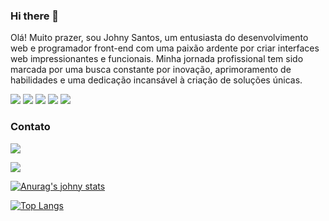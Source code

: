 ### Hi there 👋

<!--
**johnysantos22/johnysantos22** is a ✨ _special_ ✨ repository because its `README.md` (this file) appears on your GitHub profile.

Here are some ideas to get you started:

- 🔭 I’m currently working on ...
- 🌱 I’m currently learning ...
- 👯 I’m looking to collaborate on ...
- 🤔 I’m looking for help with ...
- 💬 Ask me about ...
- 📫 How to reach me: ...
- 😄 Pronouns: ...
- ⚡ Fun fact: ...
-->
Olá! Muito prazer, sou Johny Santos, um entusiasta do desenvolvimento web e programador front-end com uma paixão ardente por criar interfaces web impressionantes e funcionais. Minha jornada profissional tem sido marcada por uma busca constante por inovação, aprimoramento de habilidades e uma dedicação incansável à criação de soluções únicas.
	
 <img src="https://img.shields.io/badge/HTML5-E34F26?style=for-the-badge&logo=html5&logoColor=white"/>
  <img src="https://img.shields.io/badge/CSS3-1572B6?style=for-the-badge&logo=css3&logoColor=white"/> 
 
 <img src="https://img.shields.io/badge/JavaScript-F7DF1E?style=for-the-badge&logo=javascript&logoColor=black"/>
  <img src="https://img.shields.io/badge/NODE.JS-E34F26?style=for-the-badge&logo=nodejs&logoColor=white"/>
  <img src="https://img.shields.io/badge/REACT-E34F26?style=for-the-badge&logo=react&logoColor=white"/>


### Contato
 <a href="https://wa.me/message/SVFAVTALTZKLL1"><img src="https://img.shields.io/badge/WhatsApp-25D366?style=for-the-badge&logo=whatsapp&logoColor=white" /> </a> 

<a href="https://instagram.com/johnyysantoss/"><img src="https://img.shields.io/badge/Instagram-E4405F?style=for-the-badge&logo=instagram&logoColor=white"/> </a>

[![Anurag's johny stats](https://github-readme-stats.vercel.app/api?username=johnysantos22)](https://github.com/anuraghazra/github-readme-stats)

[![Top Langs](https://github-readme-stats.vercel.app/api/top-langs/?username=johnysantos22&layout=donut)](https://github.com/anuraghazra/github-readme-stats)
